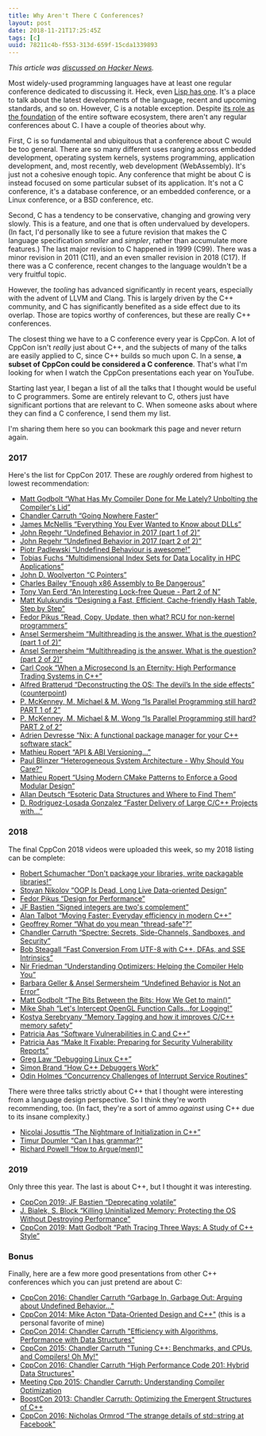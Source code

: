 ```yaml
---
title: Why Aren't There C Conferences?
layout: post
date: 2018-11-21T17:25:45Z
tags: [c]
uuid: 78211c4b-f553-313d-659f-15cda1339893
---
```


*This article was [discussed on Hacker News][hn].*

Most widely-used programming languages have at least one regular
conference dedicated to discussing it. Heck, even [Lisp has
one][lisp]. It's a place to talk about the latest developments of the
language, recent and upcoming standards, and so on. However, C is a
notable exception. Despite [its role as the foundation][essay] of the
entire software ecosystem, there aren't any regular conferences about
C. I have a couple of theories about why.

First, C is so fundamental and ubiquitous that a conference about C
would be too general. There are so many different uses ranging across
embedded development, operating system kernels, systems programming,
application development, and, most recently, web development
(WebAssembly). It's just not a cohesive enough topic. Any conference
that might be about C is instead focused on some particular subset of
its application. It's not a C conference, it's a database conference,
or an embedded conference, or a Linux conference, or a BSD conference,
etc.

Second, C has a tendency to be conservative, changing and growing very
slowly. This is a feature, and one that is often undervalued by
developers. (In fact, I'd personally like to see a future revision
that makes the C language specification *smaller* and *simpler*,
rather than accumulate more features.) The last major revision to C
happened in 1999 (C99). There was a minor revision in 2011 (C11), and
an even smaller revision in 2018 (C17). If there was a C conference,
recent changes to the language wouldn't be a very fruitful topic.

However, the *tooling* has advanced significantly in recent years,
especially with the advent of LLVM and Clang. This is largely driven
by the C++ community, and C has significantly benefited as a side
effect due to its overlap. Those are topics worthy of conferences, but
these are really C++ conferences.

The closest thing we have to a C conference every year is CppCon. A
lot of CppCon isn't *really* just about C++, and the subjects of many
of the talks are easily applied to C, since C++ builds so much upon C.
In a sense, **a subset of CppCon could be considered a C conference**.
That's what I'm looking for when I watch the CppCon presentations each
year on YouTube.

Starting last year, I began a list of all the talks that I thought
would be useful to C programmers. Some are entirely relevant to C,
others just have significant portions that are relevant to C. When
someone asks about where they can find a C conference, I send them my
list.

I'm sharing them here so you can bookmark this page and never return
again.

### 2017

Here's the list for CppCon 2017. These are *roughly* ordered from
highest to lowest recommendation:

* [Matt Godbolt “What Has My Compiler Done for Me Lately? Unbolting the Compiler's Lid”](https://www.youtube.com/watch?v=bSkpMdDe4g4)
* [Chandler Carruth “Going Nowhere Faster”](https://www.youtube.com/watch?v=2EWejmkKlxs)
* [James McNellis “Everything You Ever Wanted to Know about DLLs”](https://www.youtube.com/watch?v=JPQWQfDhICA)
* [John Regehr “Undefined Behavior in 2017 (part 1 of 2)”](https://www.youtube.com/watch?v=v1COuU2vU_w)
* [John Regehr “Undefined Behavior in 2017 (part 2 of 2)”](https://www.youtube.com/watch?v=TPyLrJED0zQ)
* [Piotr Padlewski “Undefined Behaviour is awesome!” ](https://www.youtube.com/watch?v=ehyHyAIa5so)
* [Tobias Fuchs “Multidimensional Index Sets for Data Locality in HPC Applications”](https://www.youtube.com/watch?v=1HqY9dPccMI)
* [John D. Woolverton “C Pointers”](https://www.youtube.com/watch?v=iJ1rwgCI1Xc)
* [Charles Bailey “Enough x86 Assembly to Be Dangerous”](https://www.youtube.com/watch?v=IfUPkUAEwrk)
* [Tony Van Eerd “An Interesting Lock-free Queue - Part 2 of N”](https://www.youtube.com/watch?v=HP2InVqgBFM)
* [Matt Kulukundis “Designing a Fast, Efficient, Cache-friendly Hash Table, Step by Step”](https://www.youtube.com/watch?v=ncHmEUmJZf4)
* [Fedor Pikus “Read, Copy, Update, then what? RCU for non-kernel programmers”](https://www.youtube.com/watch?v=rxQ5K9lo034)
* [Ansel Sermersheim “Multithreading is the answer. What is the question? (part 1 of 2)”](https://www.youtube.com/watch?v=GNw3RXr-VJk)
* [Ansel Sermersheim “Multithreading is the answer. What is the question? (part 2 of 2)”](https://www.youtube.com/watch?v=sDLQWivf1-I)
* [Carl Cook “When a Microsecond Is an Eternity: High Performance Trading Systems in C++”](https://www.youtube.com/watch?v=NH1Tta7purM)
* [Alfred Bratterud “Deconstructing the OS: The devil’s In the side effects”](https://www.youtube.com/watch?v=h7D88U-5pKc) ([counterpoint](https://www.joyent.com/blog/unikernels-are-unfit-for-production))
* [P. McKenney, M. Michael & M. Wong “Is Parallel Programming still hard? PART 1 of 2”](https://www.youtube.com/watch?v=YM8Xy6oKVQg)
* [P. McKenney, M. Michael & M. Wong “Is Parallel Programming still hard? PART 2 of 2”](https://www.youtube.com/watch?v=74QjNwYAJ7M)
* [Adrien Devresse “Nix: A functional package manager for your C++ software stack”](https://www.youtube.com/watch?v=6wJ4-wP-nnA)
* [Mathieu Ropert “API & ABI Versioning...”](https://www.youtube.com/watch?v=Ia3IDPjA-d0)
* [Paul Blinzer “Heterogeneous System Architecture - Why Should You Care?”](https://www.youtube.com/watch?v=CVAVKIe7CnY)
* [Mathieu Ropert “Using Modern CMake Patterns to Enforce a Good Modular Design”](https://www.youtube.com/watch?v=eC9-iRN2b04)
* [Allan Deutsch “Esoteric Data Structures and Where to Find Them”](https://www.youtube.com/watch?v=-8UZhDjgeZU)
* [D. Rodriguez-Losada Gonzalez “Faster Delivery of Large C/C++ Projects with...”](https://www.youtube.com/watch?v=xA9yRX4Mdz0)

### 2018

The final CppCon 2018 videos were uploaded this week, so my 2018
listing can be complete:

* [Robert Schumacher “Don't package your libraries, write packagable libraries!”](https://www.youtube.com/watch?v=sBP17HQAQjk)
* [Stoyan Nikolov “OOP Is Dead, Long Live Data-oriented Design”](https://www.youtube.com/watch?v=yy8jQgmhbAU)
* [Fedor Pikus “Design for Performance”](https://www.youtube.com/watch?v=m25p3EtBua4)
* [JF Bastien “Signed integers are two's complement”](https://www.youtube.com/watch?v=JhUxIVf1qok)
* [Alan Talbot “Moving Faster: Everyday efficiency in modern C++”](https://www.youtube.com/watch?v=EovBkh9wDnM)
* [Geoffrey Romer “What do you mean "thread-safe"?”](https://www.youtube.com/watch?v=s5PCh_FaMfM)
* [Chandler Carruth “Spectre: Secrets, Side-Channels, Sandboxes, and Security”](https://www.youtube.com/watch?v=_f7O3IfIR2k)
* [Bob Steagall “Fast Conversion From UTF-8 with C++, DFAs, and SSE Intrinsics”](https://www.youtube.com/watch?v=5FQ87-Ecb-A)
* [Nir Friedman “Understanding Optimizers: Helping the Compiler Help You”](https://www.youtube.com/watch?v=8nyq8SNUTSc)
* [Barbara Geller & Ansel Sermersheim “Undefined Behavior is Not an Error” ](https://www.youtube.com/watch?v=XEXpwis_deQ)
* [Matt Godbolt “The Bits Between the Bits: How We Get to main()”](https://www.youtube.com/watch?v=dOfucXtyEsU)
* [Mike Shah “Let's Intercept OpenGL Function Calls...for Logging!”](https://www.youtube.com/watch?v=DMNFb5ycpNY)
* [Kostya Serebryany “Memory Tagging and how it improves C/C++ memory safety”](https://www.youtube.com/watch?v=lLEcbXidK2o)
* [Patricia Aas “Software Vulnerabilities in C and C++” ](https://www.youtube.com/watch?v=0S0QgQd75Sw)
* [Patricia Aas “Make It Fixable: Preparing for Security Vulnerability Reports”](https://www.youtube.com/watch?v=IupP8AFrOJk)
* [Greg Law “Debugging Linux C++”](https://www.youtube.com/watch?v=V1t6faOKjuQ)
* [Simon Brand “How C++ Debuggers Work”](https://www.youtube.com/watch?v=0DDrseUomfU)
* [Odin Holmes “Concurrency Challenges of Interrupt Service Routines”](https://www.youtube.com/watch?v=gcRdG7dGMOw)

There were three talks strictly about C++ that I thought were
interesting from a language design perspective. So I think they're
worth recommending, too. (In fact, they're a sort of ammo *against*
using C++ due to its insane complexity.)

* [Nicolai Josuttis “The Nightmare of Initialization in C++”](https://www.youtube.com/watch?v=7DTlWPgX6zs)
* [Timur Doumler “Can I has grammar?”](https://www.youtube.com/watch?v=tsG95Y-C14k)
* [Richard Powell “How to Argue(ment)"](https://www.youtube.com/watch?v=ZbVCGCy3mGQ)

### 2019

Only three this year. The last is about C++, but I thought it was
interesting.

* [CppCon 2019: JF Bastien “Deprecating volatile”](https://www.youtube.com/watch?v=KJW_DLaVXIY)
* [J. Bialek, S. Block “Killing Uninitialized Memory: Protecting the OS Without Destroying Performance”](https://www.youtube.com/watch?v=rQWjF8NvqAU)
* [CppCon 2019: Matt Godbolt “Path Tracing Three Ways: A Study of C++ Style”](https://www.youtube.com/watch?v=HG6c4Kwbv4I)

### Bonus

Finally, here are a few more good presentations from other C++
conferences which you can just pretend are about C:

* [CppCon 2016: Chandler Carruth “Garbage In, Garbage Out: Arguing about Undefined Behavior..."](https://www.youtube.com/watch?v=yG1OZ69H_-o)
* [CppCon 2014: Mike Acton "Data-Oriented Design and C++"](https://www.youtube.com/watch?v=rX0ItVEVjHc) (this is a personal favorite of mine)
* [CppCon 2014: Chandler Carruth "Efficiency with Algorithms, Performance with Data Structures"](https://www.youtube.com/watch?v=fHNmRkzxHWs)
* [CppCon 2015: Chandler Carruth "Tuning C++: Benchmarks, and CPUs, and Compilers! Oh My!"](https://www.youtube.com/watch?v=nXaxk27zwlk)
* [CppCon 2016: Chandler Carruth “High Performance Code 201: Hybrid Data Structures"](https://www.youtube.com/watch?v=vElZc6zSIXM)
* [Meeting Cpp 2015: Chandler Carruth: Understanding Compiler Optimization](https://www.youtube.com/watch?v=FnGCDLhaxKU)
* [BoostCon 2013: Chandler Carruth: Optimizing the Emergent Structures of C++ ](https://www.youtube.com/watch?v=eR34r7HOU14)
* [CppCon 2016: Nicholas Ormrod “The strange details of std::string at Facebook" ](https://www.youtube.com/watch?v=kPR8h4-qZdk)


[essay]: https://skeeto.s3.amazonaws.com/share/onward17-essays2.pdf
[hn]: https://news.ycombinator.com/item?id=18504879
[lisp]: https://www.european-lisp-symposium.org/
